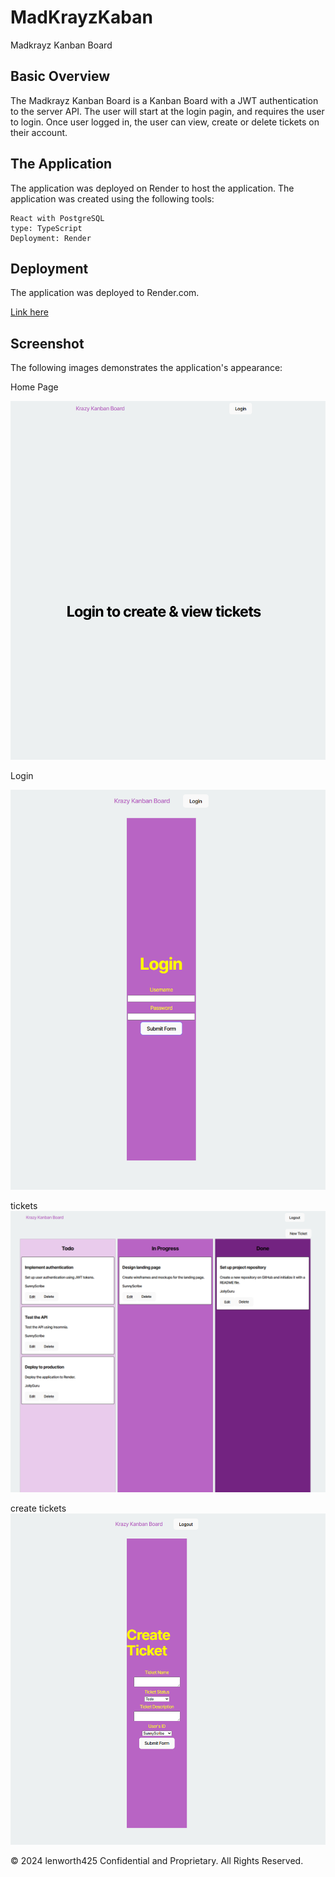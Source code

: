 # MadKrayzKaban
Madkrayz Kanban Board

## Basic Overview

The Madkrayz Kanban Board is a Kanban Board with a JWT authentication to the server API. The user will start at the login pagin, and requires the user to login.
Once user logged in, the user can view, create or delete tickets on their account. 



## The Application

The application was deployed on Render to host the application. The application was created using the following tools: 

    React with PostgreSQL
    type: TypeScript
    Deployment: Render




## Deployment

The application was deployed to Render.com.

[Link here](https://git-cand-finder.onrender.com)

    
## Screenshot
The following images demonstrates the application's appearance:

Home Page

![Screenshot1](./client/public/images/home.png)

Login

![Screenshot2](./client/public/images/login.png)

tickets
![Screenshot3](./client/public/images/tickets.png)

create tickets
![Screenshot4](./client/public/images/create.png)


© 2024 lenworth425 Confidential and Proprietary. All Rights Reserved.